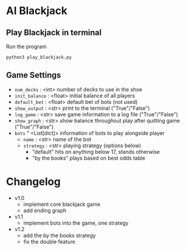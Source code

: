 # AI Blackjack
## Play Blackjack in terminal
Run the program
```
python3 play_blackjack.py
```

## Game Settings
- `num_decks` : \<int\>  number of decks to use in the shoe
- `init_balance` : \<float\> initial balance of all players
- `default_bet` : \<float\> default bet of bots (not used)
- `show_output` : \<str\> print to the terminal ("True"/"False")
- `log_game` : \<str\> save game information to a log file ("True"/"False")
- `show_graph` : \<str\> show balance throughout play after quitting game ("True"/"False")
- `bots` " \<List[dict]> information of bots to play alongside player
  - `name` : \<str\> name of the bot
  - `strategy` : \<str\> playing strategy (options below)
    - "default" hits on anything below 17, stands otherwise
    - "by the books" plays based on best odds table

# Changelog
- v1.0
  - implement core blackjack game
  - add ending graph
- v1.1
  - implement bots into the game, one strategy
- v1.2
  - add the by the books strategy
  - fix the double feature